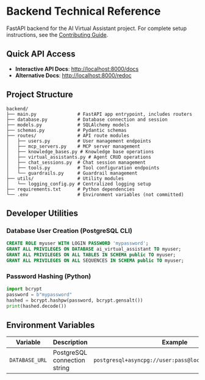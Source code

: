 # Backend Technical Reference

FastAPI backend for the AI Virtual Assistant project. For complete setup instructions, see the [Contributing Guide](../CONTRIBUTING.md).

## Quick API Access

- **Interactive API Docs**: [http://localhost:8000/docs](http://localhost:8000/docs)
- **Alternative Docs**: [http://localhost:8000/redoc](http://localhost:8000/redoc)

## Project Structure

```
backend/
├── main.py               # FastAPI app entrypoint, includes routers
├── database.py           # Database connection and session
├── models.py             # SQLAlchemy models
├── schemas.py            # Pydantic schemas
├── routes/               # API route modules
│   ├── users.py          # User management endpoints
│   ├── mcp_servers.py    # MCP server management
│   ├── knowledge_bases.py # Knowledge base operations
│   ├── virtual_assistants.py # Agent CRUD operations
│   ├── chat_sessions.py  # Chat session management
│   ├── tools.py          # Tool configuration endpoints
│   └── guardrails.py     # Guardrail management
├── utils/                # Utility modules
│   └── logging_config.py # Centralized logging setup
├── requirements.txt      # Python dependencies
└── .env                  # Environment variables (not committed)
```

## Developer Utilities

### Database User Creation (PostgreSQL CLI)
```sql
CREATE ROLE myuser WITH LOGIN PASSWORD 'mypassword';
GRANT ALL PRIVILEGES ON DATABASE ai_virtual_assistant TO myuser;
GRANT ALL PRIVILEGES ON ALL TABLES IN SCHEMA public TO myuser;
GRANT ALL PRIVILEGES ON ALL SEQUENCES IN SCHEMA public TO myuser;
```

### Password Hashing (Python)
```python
import bcrypt
password = b"mypassword"
hashed = bcrypt.hashpw(password, bcrypt.gensalt())
print(hashed.decode())
```

## Environment Variables

| Variable | Description | Example |
|----------|-------------|---------|
| `DATABASE_URL` | PostgreSQL connection string | `postgresql+asyncpg://user:pass@localhost:5432/dbname` |
